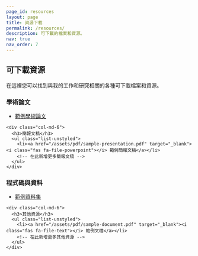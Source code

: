 ```yaml
---
page_id: resources
layout: page
title: 資源下載
permalink: /resources/
description: 可下載的檔案和資源。
nav: true
nav_order: 7
---
```


<!-- pages/resources.md -->
<div class="resources">
  <h2>可下載資源</h2>
  
  <div class="row">
    <div class="col-md-12">
      <p>在這裡您可以找到與我的工作和研究相關的各種可下載檔案和資源。</p>
    </div>
  </div>

  <div class="row mt-4">
    <div class="col-md-6">
      <h3>學術論文</h3>
      <ul class="list-unstyled">
        <li><a href="/assets/pdf/sample-paper.pdf" target="_blank"><i class="fas fa-file-pdf"></i> 範例學術論文</a></li>
        <!-- 在此新增更多學術論文 -->
      </ul>
    </div>
    
    <div class="col-md-6">
      <h3>簡報文稿</h3>
      <ul class="list-unstyled">
        <li><a href="/assets/pdf/sample-presentation.pdf" target="_blank"><i class="fas fa-file-powerpoint"></i> 範例簡報文稿</a></li>
        <!-- 在此新增更多簡報文稿 -->
      </ul>
    </div>
  </div>

  <div class="row mt-4">
    <div class="col-md-6">
      <h3>程式碼與資料</h3>
      <ul class="list-unstyled">
        <li><a href="/assets/data/sample-dataset.zip" target="_blank"><i class="fas fa-file-archive"></i> 範例資料集</a></li>
        <!-- 在此新增更多程式碼和資料檔案 -->
      </ul>
    </div>
    
    <div class="col-md-6">
      <h3>其他資源</h3>
      <ul class="list-unstyled">
        <li><a href="/assets/pdf/sample-document.pdf" target="_blank"><i class="fas fa-file-text"></i> 範例文檔</a></li>
        <!-- 在此新增更多其他資源 -->
      </ul>
    </div>
  </div>
</div>
